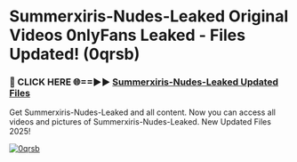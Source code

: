 # Summerxiris-Nudes-Leaked Original Videos 0nlyFans Leaked - Files Updated! (0qrsb)

<h3>🔴 CLICK HERE 🌐==►► <a href="https://tinyurl.com/4mcuefdz" rel="nofollow">Summerxiris-Nudes-Leaked Updated Files</a></h3>

Get Summerxiris-Nudes-Leaked and all content. Now you can access all videos and pictures of Summerxiris-Nudes-Leaked. New Updated Files 2025!

[![0qrsb](https://i.imgur.com/StAQSOY.gif)](https://tinyurl.com/4mcuefdz)
